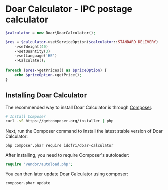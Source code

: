 Doar Calculator - IPC postage calculator
=======================

```php
$calculator = new Doar\DoarCalculator();

$res = $calculator->setServiceOption($calculator::STANDARD_DELIVERY)
	->setWeight(40)
	->setQuantity(3)
	->setLanguage('HE')
	->Calculate();
  
foreach ($res->getPrices() as $priceOption) {
	echo $priceOption->getPrice();
}
```

## Installing Doar Calculator

The recommended way to install Doar Calculator is through
[Composer](http://getcomposer.org).

```bash
# Install Composer
curl -sS https://getcomposer.org/installer | php
```

Next, run the Composer command to install the latest stable version of Doar Calculator:

```bash
php composer.phar require idofri/doar-calculator
```

After installing, you need to require Composer's autoloader:

```php
require 'vendor/autoload.php';
```

You can then later update Doar Calculator using composer:

 ```bash
composer.phar update
 ```
